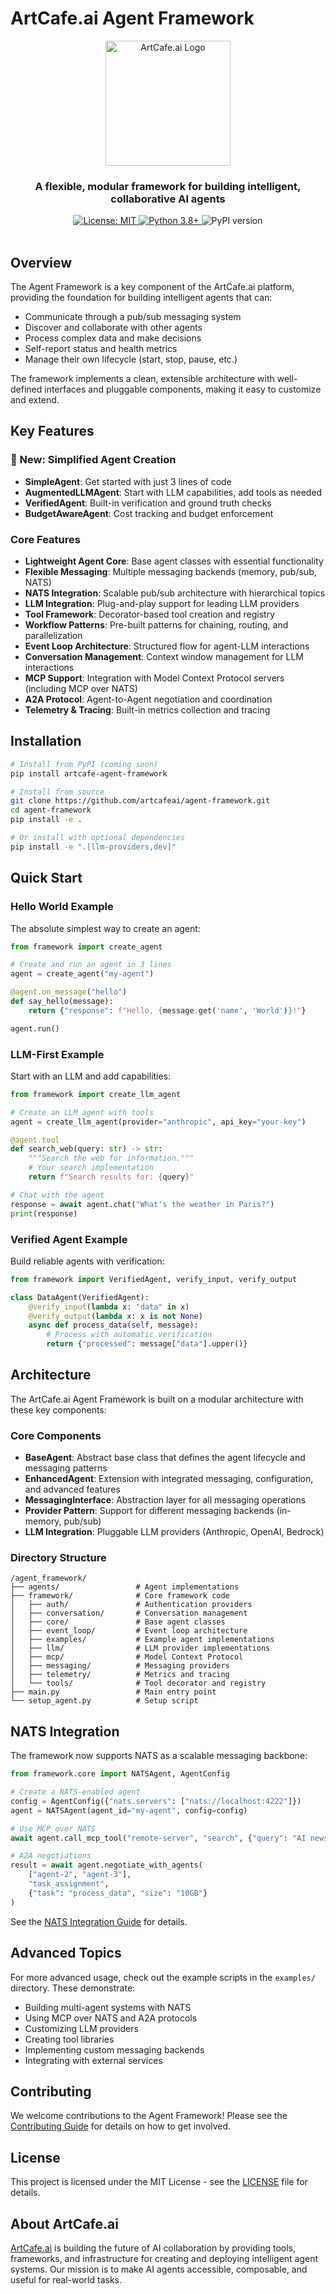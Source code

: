 # ArtCafe.ai Agent Framework

<div align="center">
  <img src="https://artcafe.ai/img/logo/artcafe-logo.png" alt="ArtCafe.ai Logo" width="200"/>
  <h3>A flexible, modular framework for building intelligent, collaborative AI agents</h3>
</div>

<div align="center">
  <a href="https://opensource.org/licenses/MIT">
    <img src="https://img.shields.io/badge/License-MIT-yellow.svg" alt="License: MIT">
  </a>
  <a href="https://python.org">
    <img src="https://img.shields.io/badge/Python-3.8+-blue.svg" alt="Python 3.8+">
  </a>
  <img src="https://img.shields.io/badge/pypi-v0.3.0-blue" alt="PyPI version">
</div>

<br/>

## Overview

The Agent Framework is a key component of the ArtCafe.ai platform, providing the foundation for building intelligent agents that can:

- Communicate through a pub/sub messaging system
- Discover and collaborate with other agents
- Process complex data and make decisions
- Self-report status and health metrics
- Manage their own lifecycle (start, stop, pause, etc.)

The framework implements a clean, extensible architecture with well-defined interfaces and pluggable components, making it easy to customize and extend.

## Key Features

### 🚀 New: Simplified Agent Creation
- **SimpleAgent**: Get started with just 3 lines of code
- **AugmentedLLMAgent**: Start with LLM capabilities, add tools as needed
- **VerifiedAgent**: Built-in verification and ground truth checks
- **BudgetAwareAgent**: Cost tracking and budget enforcement

### Core Features
- **Lightweight Agent Core**: Base agent classes with essential functionality
- **Flexible Messaging**: Multiple messaging backends (memory, pub/sub, NATS)
- **NATS Integration**: Scalable pub/sub architecture with hierarchical topics
- **LLM Integration**: Plug-and-play support for leading LLM providers
- **Tool Framework**: Decorator-based tool creation and registry
- **Workflow Patterns**: Pre-built patterns for chaining, routing, and parallelization
- **Event Loop Architecture**: Structured flow for agent-LLM interactions
- **Conversation Management**: Context window management for LLM interactions
- **MCP Support**: Integration with Model Context Protocol servers (including MCP over NATS)
- **A2A Protocol**: Agent-to-Agent negotiation and coordination
- **Telemetry & Tracing**: Built-in metrics collection and tracing

## Installation

```bash
# Install from PyPI (coming soon)
pip install artcafe-agent-framework

# Install from source
git clone https://github.com/artcafeai/agent-framework.git
cd agent-framework
pip install -e .

# Or install with optional dependencies
pip install -e ".[llm-providers,dev]"
```

## Quick Start

### Hello World Example

The absolute simplest way to create an agent:

```python
from framework import create_agent

# Create and run an agent in 3 lines
agent = create_agent("my-agent")

@agent.on_message("hello")
def say_hello(message):
    return {"response": f"Hello, {message.get('name', 'World')}!"}

agent.run()
```

### LLM-First Example

Start with an LLM and add capabilities:

```python
from framework import create_llm_agent

# Create an LLM agent with tools
agent = create_llm_agent(provider="anthropic", api_key="your-key")

@agent.tool
def search_web(query: str) -> str:
    """Search the web for information."""
    # Your search implementation
    return f"Search results for: {query}"

# Chat with the agent
response = await agent.chat("What's the weather in Paris?")
print(response)
```

### Verified Agent Example

Build reliable agents with verification:

```python
from framework import VerifiedAgent, verify_input, verify_output

class DataAgent(VerifiedAgent):
    @verify_input(lambda x: "data" in x)
    @verify_output(lambda x: x is not None)
    async def process_data(self, message):
        # Process with automatic verification
        return {"processed": message["data"].upper()}
```

## Architecture

The ArtCafe.ai Agent Framework is built on a modular architecture with these key components:

### Core Components

- **BaseAgent**: Abstract base class that defines the agent lifecycle and messaging patterns
- **EnhancedAgent**: Extension with integrated messaging, configuration, and advanced features
- **MessagingInterface**: Abstraction layer for all messaging operations
- **Provider Pattern**: Support for different messaging backends (in-memory, pub/sub)
- **LLM Integration**: Pluggable LLM providers (Anthropic, OpenAI, Bedrock)

### Directory Structure

```
/agent_framework/
├── agents/                 # Agent implementations
├── framework/              # Core framework code
│   ├── auth/               # Authentication providers
│   ├── conversation/       # Conversation management
│   ├── core/               # Base agent classes
│   ├── event_loop/         # Event loop architecture
│   ├── examples/           # Example agent implementations
│   ├── llm/                # LLM provider implementations
│   ├── mcp/                # Model Context Protocol
│   ├── messaging/          # Messaging providers
│   ├── telemetry/          # Metrics and tracing
│   └── tools/              # Tool decorator and registry
├── main.py                 # Main entry point
└── setup_agent.py          # Setup script
```

## NATS Integration

The framework now supports NATS as a scalable messaging backbone:

```python
from framework.core import NATSAgent, AgentConfig

# Create a NATS-enabled agent
config = AgentConfig({"nats.servers": ["nats://localhost:4222"]})
agent = NATSAgent(agent_id="my-agent", config=config)

# Use MCP over NATS
await agent.call_mcp_tool("remote-server", "search", {"query": "AI news"})

# A2A negotiations
result = await agent.negotiate_with_agents(
    ["agent-2", "agent-3"],
    "task_assignment",
    {"task": "process_data", "size": "10GB"}
)
```

See the [NATS Integration Guide](docs/nats_integration.md) for details.

## Advanced Topics

For more advanced usage, check out the example scripts in the `examples/` directory. These demonstrate:

- Building multi-agent systems with NATS
- Using MCP over NATS and A2A protocols
- Customizing LLM providers
- Creating tool libraries
- Implementing custom messaging backends
- Integrating with external services

## Contributing

We welcome contributions to the Agent Framework! Please see the [Contributing Guide](CONTRIBUTING.md) for details on how to get involved.

## License

This project is licensed under the MIT License - see the [LICENSE](LICENSE) file for details.

## About ArtCafe.ai

[ArtCafe.ai](https://artcafe.ai) is building the future of AI collaboration by providing tools, frameworks, and infrastructure for creating and deploying intelligent agent systems. Our mission is to make AI agents accessible, composable, and useful for real-world tasks.